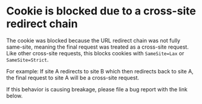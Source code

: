 # Cookie is blocked due to a cross-site redirect chain

The cookie was blocked because the URL redirect chain was not fully same-site,
meaning the final request was treated as a cross-site request.
Like other cross-site requests, this blocks cookies with `SameSite=Lax` or
`SameSite=Strict`.

For example: If site A redirects to site B which then redirects back to site A,
the final request to site A will be a cross-site request.

If this behavior is causing breakage, please file a bug report with the link
below.
